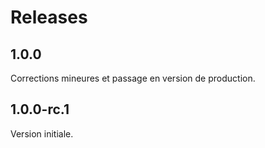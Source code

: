 # Releases

## 1.0.0

Corrections mineures et passage en version de production.  

## 1.0.0-rc.1

Version initiale.
